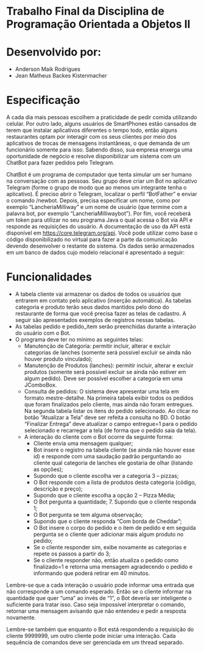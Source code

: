 # Trabalho Final da Disciplina de Programação Orientada a Objetos II

# Desenvolvido por:
- Anderson Maik Rodrigues
- Jean Matheus Backes Kistenmacher

# Especificação

A cada dia mais pessoas escolhem a praticidade de pedir comida utilizando celular. Por outro lado, alguns usuários de SmartPhones estão cansados de terem que instalar aplicativos diferentes o tempo todo, então alguns restaurantes optam por interagir com os seus clientes por meio dos aplicativos de trocas de mensagens instantâneas, o que demanda de um funcionário somente para isso. Sabendo disso, sua empresa enxerga uma oportunidade de negócio e resolve disponibilizar um sistema com um ChatBot para fazer pedidos pelo Telegram. 		

ChatBot é um programa de computador que tenta simular um ser humano na conversação com as pessoas. Seu grupo deve criar um Bot no aplicativo Telegram (forme o grupo de modo que ao menos um integrante tenha o aplicativo). É preciso abrir o Telegram, localizar o perfil “BotFather” e enviar o comando /newbot. Depois, precisa especificar um nome, como por exemplo “LancheriaMilliway” e um nome de usuário (que termine com a palavra bot, por exemplo “LancheriaMilliwaybot”). Por fim, você receberá um token para utilizar no seu programa Java o qual acessa o Bot via API e responde as requisições do usuário. A documentação de uso da API está disponível em https://core.telegram.org/api. Você pode utilizar como base o código disponibilizado no virtual para fazer a parte da comunicação devendo desenvolver o restante do sistema. Os dados serão armazenados em um banco de dados cujo modelo relacional é apresentado a seguir:


# Funcionalidades

- A tabela cliente vai armazenar os dados de todos os usuários que entrarem em contato pelo aplicativo (inserção automática). As tabelas categoria e produto terão seus dados mantidos pelo dono do restaurante de forma que você precisa fazer as telas de cadastro. A seguir são apresentados exemplos de registros nessas tabelas.
- As tabelas pedido e pedido_item serão preenchidas durante a interação do usuário com o Bot.  
- O programa deve ter no mínimo as seguintes telas:
	- Manutenção de Categoria: permitir incluir, alterar e excluir categorias de lanches (somente será possível excluir se ainda não houver produto vinculado); 
	- Manutenção de Produtos (lanches): permitir incluir, alterar e excluir produtos (somente será possível excluir se ainda não estiver em algum pedido). Deve ser possível escolher a categoria em uma JComboBox.
	- Consulta de pedidos: O sistema deve apresentar uma tela em formato mestre-detalhe. Na primeira tabela exibir todos os pedidos que foram finalizados pelo cliente, mas ainda não foram entregues. Na segunda tabela listar os itens do pedido selecionado. Ao clicar no botão “Atualizar a Tela” deve ser refeita a consulta no BD. O botão “Finalizar Entrega” deve atualizar o campo entregue=1 para o pedido selecionado e recarregar a tela (de forma que o pedido saia da tela). 
	- A interação do cliente com o Bot ocorre da seguinte forma: 
		- Cliente envia uma mensagem qualquer; 
		- Bot insere o registro na tabela cliente (se ainda não houver esse id) e responde com uma saudação padrão perguntando ao cliente qual categoria de lanches ele gostaria de olhar (listando as opções); 
		- Supondo que o cliente escolha ver a categoria 3 – pizzas; 
		- O Bot responde com a lista de produtos desta categoria (código, descrição e preço); 
		- Supondo que o cliente escolha a opção 2 – Pizza Média; 
		- O Bot pergunta a quantidade; 7. Supondo que o cliente responda 1; 
		- O Bot pergunta se tem alguma observação; 
		- Supondo que o cliente responda “Com borda de Cheddar”; 
		- O Bot insere o corpo do pedido e o item de pedido e em seguida pergunta se o cliente quer adicionar mais algum produto no pedido; 
		- Se o cliente responder sim, exibe novamente as categorias e repete os passos a partir do 3; 
		- Se o cliente responder não, então atualiza o pedido como finalizado=1 e retorna uma mensagem agradecendo o pedido e informando que poderá retirar em 40 minutos.

Lembre-se que a cada interação o usuário pode informar uma entrada que não corresponde a um comando esperado. Então se o cliente informar na quantidade que quer “uma” ao invés de “1”, o Bot deveria ser inteligente o suficiente para tratar isso. Caso seja impossível interpretar o comando, retornar uma mensagem avisando que não entendeu e pedir a resposta novamente.

Lembre-se também que enquanto o Bot está respondendo a requisição do cliente 9999999, um outro cliente pode iniciar uma interação. Cada sequência de comandos deve ser gerenciada em um thread separado.
